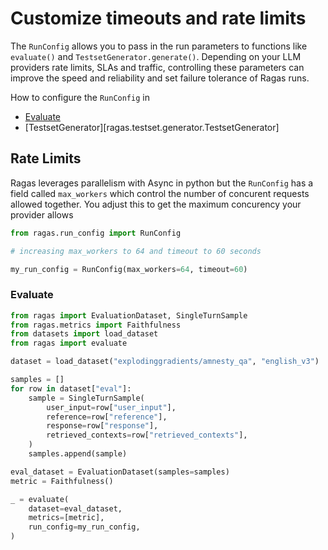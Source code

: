 # Customize timeouts and rate limits

The `RunConfig` allows you to pass in the run parameters to functions like `evaluate()` and `TestsetGenerator.generate()`. Depending on your LLM providers rate limits, SLAs and traffic, controlling these parameters can improve the speed and reliability and set failure tolerance of Ragas runs.

How to configure the `RunConfig` in

- [Evaluate](#evaluate)
- [TestsetGenerator][ragas.testset.generator.TestsetGenerator]

## Rate Limits

Ragas leverages parallelism with Async in python but the `RunConfig` has a field called `max_workers` which control the number of concurent requests allowed together. You adjust this to get the maximum concurency your provider allows


```python
from ragas.run_config import RunConfig

# increasing max_workers to 64 and timeout to 60 seconds

my_run_config = RunConfig(max_workers=64, timeout=60)
```

### Evaluate


```python
from ragas import EvaluationDataset, SingleTurnSample
from ragas.metrics import Faithfulness
from datasets import load_dataset
from ragas import evaluate

dataset = load_dataset("explodinggradients/amnesty_qa", "english_v3")

samples = []
for row in dataset["eval"]:
    sample = SingleTurnSample(
        user_input=row["user_input"],
        reference=row["reference"],
        response=row["response"],
        retrieved_contexts=row["retrieved_contexts"],
    )
    samples.append(sample)

eval_dataset = EvaluationDataset(samples=samples)
metric = Faithfulness()

_ = evaluate(
    dataset=eval_dataset,
    metrics=[metric],
    run_config=my_run_config,
)
```
